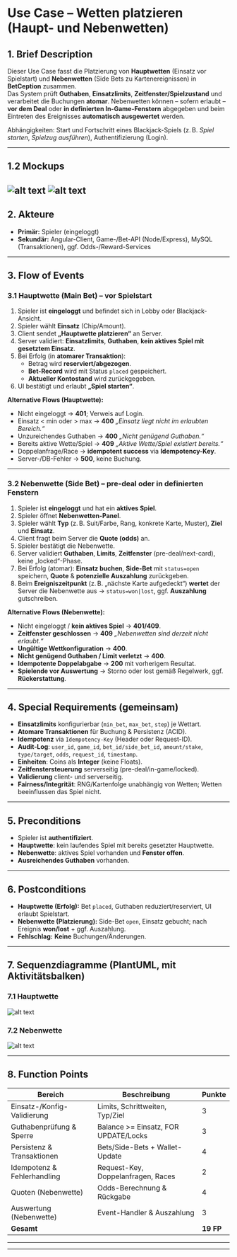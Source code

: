 # Use Case – Wetten platzieren (Haupt- **und** Nebenwetten)

## 1. Brief Description
Dieser Use Case fasst die Platzierung von **Hauptwetten** (Einsatz vor Spielstart) und **Nebenwetten** (Side Bets zu Kartenereignissen) in **BetCeption** zusammen.  
Das System prüft **Guthaben**, **Einsatzlimits**, **Zeitfenster/Spielzustand** und verarbeitet die Buchungen **atomar**. Nebenwetten können – sofern erlaubt – **vor dem Deal** oder **in definierten In-Game-Fenstern** abgegeben und beim Eintreten des Ereignisses **automatisch ausgewertet** werden.

Abhängigkeiten: Start und Fortschritt eines Blackjack-Spiels (z. B. *Spiel starten*, *Spielzug ausführen*), Authentifizierung (Login).

---
## 1.2 Mockups
![alt text](mockups/Bet-Bet-Mockup.png)
![alt text](mockups/Bet-Bet-Mockup2.png)
---

## 2. Akteure
- **Primär:** Spieler (eingeloggt)
- **Sekundär:** Angular-Client, Game-/Bet-API (Node/Express), MySQL (Transaktionen), ggf. Odds-/Reward-Services

---

## 3. Flow of Events

### 3.1 Hauptwette (Main Bet) – vor Spielstart
1. Spieler ist **eingeloggt** und befindet sich in Lobby oder Blackjack-Ansicht.  
2. Spieler wählt **Einsatz** (Chip/Amount).  
3. Client sendet **„Hauptwette platzieren“** an Server.  
4. Server validiert: **Einsatzlimits**, **Guthaben**, **kein aktives Spiel mit gesetztem Einsatz**.  
5. Bei Erfolg (in **atomarer Transaktion**):  
   - Betrag wird **reserviert/abgezogen**.  
   - **Bet-Record** wird mit Status `placed` gespeichert.  
   - **Aktueller Kontostand** wird zurückgegeben.  
6. UI bestätigt und erlaubt **„Spiel starten“**.

**Alternative Flows (Hauptwette):**  
- Nicht eingeloggt → **401**; Verweis auf Login.  
- Einsatz < min oder > max → **400** *„Einsatz liegt nicht im erlaubten Bereich.“*  
- Unzureichendes Guthaben → **400** *„Nicht genügend Guthaben.“*  
- Bereits aktive Wette/Spiel → **409** *„Aktive Wette/Spiel existiert bereits.“*  
- Doppelanfrage/Race → **idempotent success** via **Idempotency-Key**.  
- Server-/DB-Fehler → **500**, keine Buchung.

---

### 3.2 Nebenwette (Side Bet) – pre-deal oder in definierten Fenstern
1. Spieler ist **eingeloggt** und hat ein **aktives Spiel**.  
2. Spieler öffnet **Nebenwetten-Panel**.  
3. Spieler wählt **Typ** (z. B. Suit/Farbe, Rang, konkrete Karte, Muster), **Ziel** und **Einsatz**.  
4. Client fragt beim Server die **Quote (odds)** an.  
5. Spieler bestätigt die Nebenwette.  
6. Server validiert **Guthaben**, **Limits**, **Zeitfenster** (pre-deal/next-card), keine „locked“-Phase.  
7. Bei Erfolg (atomar): **Einsatz buchen**, **Side-Bet** mit `status=open` speichern, **Quote** & **potenzielle Auszahlung** zurückgeben.  
8. Beim **Ereigniszeitpunkt** (z. B. „nächste Karte aufgedeckt“) **wertet** der Server die Nebenwette aus → `status=won|lost`, ggf. **Auszahlung** gutschreiben.

**Alternative Flows (Nebenwette):**  
- Nicht eingeloggt / **kein aktives Spiel** → **401/409**.  
- **Zeitfenster geschlossen** → **409** *„Nebenwetten sind derzeit nicht erlaubt.“*  
- **Ungültige Wettkonfiguration** → **400**.  
- **Nicht genügend Guthaben / Limit verletzt** → **400**.  
- **Idempotente Doppelabgabe** → **200** mit vorherigem Resultat.  
- **Spielende vor Auswertung** → Storno oder lost gemäß Regelwerk, ggf. **Rückerstattung**.

---

## 4. Special Requirements (gemeinsam)
- **Einsatzlimits** konfigurierbar (`min_bet`, `max_bet`, `step`) je Wettart.  
- **Atomare Transaktionen** für Buchung & Persistenz (ACID).  
- **Idempotenz** via `Idempotency-Key` (Header oder Request-ID).  
- **Audit-Log**: `user_id`, `game_id`, `bet_id/side_bet_id`, `amount/stake`, `type/target`, `odds`, `request_id`, `timestamp`.  
- **Einheiten**: Coins als **Integer** (keine Floats).  
- **Zeitfenstersteuerung** serverseitig (pre-deal/in-game/locked).  
- **Validierung** client- und serverseitig.  
- **Fairness/Integrität**: RNG/Kartenfolge unabhängig von Wetten; Wetten beeinflussen das Spiel nicht.

---

## 5. Preconditions
- Spieler ist **authentifiziert**.  
- **Hauptwette**: kein laufendes Spiel mit bereits gesetzter Hauptwette.  
- **Nebenwette**: aktives Spiel vorhanden und **Fenster offen**.  
- **Ausreichendes Guthaben** vorhanden.

---

## 6. Postconditions
- **Hauptwette (Erfolg):** Bet `placed`, Guthaben reduziert/reserviert, UI erlaubt Spielstart.  
- **Nebenwette (Platzierung):** Side-Bet `open`, Einsatz gebucht; nach Ereignis **won/lost** + ggf. Auszahlung.  
- **Fehlschlag:** **Keine** Buchungen/Änderungen.

---

## 7. Sequenzdiagramme (PlantUML, mit Aktivitätsbalken)

### 7.1 Hauptwette
![alt text](<Sequenzdiagramme/Sequenzdiagramm Hauptwette.png>)

### 7.2 Nebenwette
![alt text](<Sequenzdiagramme/Sequenzdiagramm Nebenwette.png>)

---

## 8. Function Points
| Bereich | Beschreibung | Punkte |
|---|---|---|
| Einsatz-/Konfig-Validierung | Limits, Schrittweiten, Typ/Ziel | 3 |
| Guthabenprüfung & Sperre | Balance >= Einsatz, FOR UPDATE/Locks | 3 |
| Persistenz & Transaktionen | Bets/Side-Bets + Wallet-Update | 4 |
| Idempotenz & Fehlerhandling | Request-Key, Doppelanfragen, Races | 2 |
| Quoten (Nebenwette) | Odds-Berechnung & Rückgabe | 4 |
| Auswertung (Nebenwette) | Event-Handler & Auszahlung | 3 |
| **Gesamt** |  | **19 FP** |

---


---
